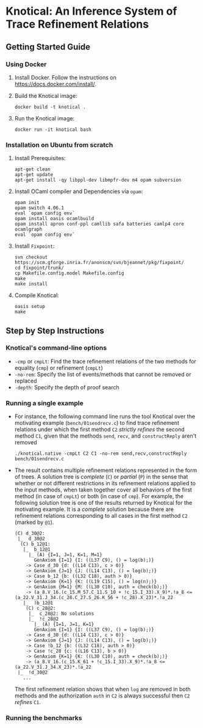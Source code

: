 # Knotical: An Inference System of Trace Refinement Relations

## Getting Started Guide

### Using Docker

1. Install Docker. Follow the instructions on https://docs.docker.com/install/.

1. Build the Knotical image:

    ```
    docker build -t knotical .
    ```

1. Run the Knotical image:

    ```
    docker run -it knotical bash
    ```
    
### Installation on Ubuntu from scratch

1. Install Prerequisites:

    ```
    apt-get clean
    apt-get update
    apt-get install -qy libppl-dev libmpfr-dev m4 opam subversion
    ```
    
 1. Install OCaml compiler and Dependencies via `opam`:
 
    ```
    opam init
    opam switch 4.06.1
    eval `opam config env`
    opam install oasis ocamlbuild
    opam install apron conf-ppl camllib safa batteries camlp4 core ocamlgraph
    eval `opam config env`
    ```
    
1. Install `Fixpoint`:
  
    ```
    svn checkout https://scm.gforge.inria.fr/anonscm/svn/bjeannet/pkg/fixpoint/
    cd fixpoint/trunk/
    cp Makefile.config.model Makefile.config
    make
    make install
    ```

1. Compile Knotical:
   
    ```
    oasis setup
    make
    ```
    
## Step by Step Instructions

### Knotical's command-line options

- `-cmp` or `cmpLt`: Find the trace refinement relations of the two methods for equality (`cmp`) or refinement (`cmpLt`)
- `-no-rem`: Specify the list of events/methods that cannot be removed or replaced
- `-depth`: Specify the depth of proof search

### Running a single example

- For instance, the following command line runs the tool Knotical over the motivating example (`bench/01sendrecv.c`) to find trace refinement relations under which the first method `C2` *strictly refines* the second method `C1`, given that the methods `send`, `recv`, and `constructReply` aren't removed

    ```
    ./knotical.native -cmpLt C2 C1 -no-rem send,recv,constructReply bench/01sendrecv.c
    ```
    
- The result contains multiple refinement relations represented in the form of trees. A solution tree is *complete* (`C`) or *partial* (`P`) in the sense that whether or not different restrictions in its refinement relations applied to the input methods, when taken together cover all behaviors of the first method (in case of `cmpLt`) or both (in case of `cmp`). For example, the following solution tree is one of the results returned by Knotical for the motivating example. It is a *complete* solution because there are refinement relations corresponding to all cases in the first method `C2` (marked by `@1`).

    ```
    (C) d_30@2: 
     |_  d_30@2
      (C) b_12@1: 
       |_  b_12@1
         |_ (A) {I=1, J=1, K=1, M=1}
           GenAxiom {I=1} {I: ((L37 C9), () = log(b);)}
        -> Case d_30 {d: ((L14 C13), c > 0)}
        -> GenAxiom {J=1} {J: ((L14 C13), () = log(b);)}
        -> Case b_12 {b: ((L32 C18), auth > 0)}
        -> GenAxiom {K=1} {K: ((L19 C15), () = log(n);)}
        -> GenAxiom {M=1} {M: ((L30 C10), auth = check(b);)}
        -> (a_8.V_16.(c_15.M_57.C_11.S_10 + !c_15.I_33).X_9)*.!a_8 <= (a_22.V_31.J_34.(c_28.C_27.S_26.K_56 + !c_28).X_23)*.!a_22
       |_  !b_12@1
        (C) c_28@2: 
         |_  c_28@2: No solutions
         |_  !c_28@2
           |_ (A) {I=1, J=1, K=1}
           GenAxiom {I=1} {I: ((L37 C9), () = log(b);)}
        -> Case d_30 {d: ((L14 C13), c > 0)}
        -> GenAxiom {J=1} {J: ((L14 C13), () = log(b);)}
        -> Case !b_12 {b: ((L32 C18), auth > 0)}
        -> Case !c_28 {c: ((L16 C13), b > 0)}
        -> GenAxiom {K=1} {K: ((L30 C10), auth = check(b);)}
        -> (a_8.V_16.(c_15.K_61 + !c_15.I_33).X_9)*.!a_8 <= (a_22.V_31.J_34.X_23)*.!a_22
     |_  !d_30@2
       ...
    ```
    
    The first refinement relation shows that when `log` are removed in both methods and the authorization `auth` in `C2` is always successful then `C2` *refines* `C1`.

### Running the benchmarks
